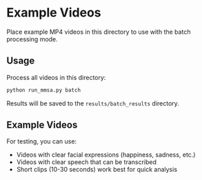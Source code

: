 # Example Videos

Place example MP4 videos in this directory to use with the batch processing mode.

## Usage

Process all videos in this directory:

```bash
python run_mmsa.py batch
```

Results will be saved to the `results/batch_results` directory.

## Example Videos

For testing, you can use:
- Videos with clear facial expressions (happiness, sadness, etc.)
- Videos with clear speech that can be transcribed
- Short clips (10-30 seconds) work best for quick analysis 